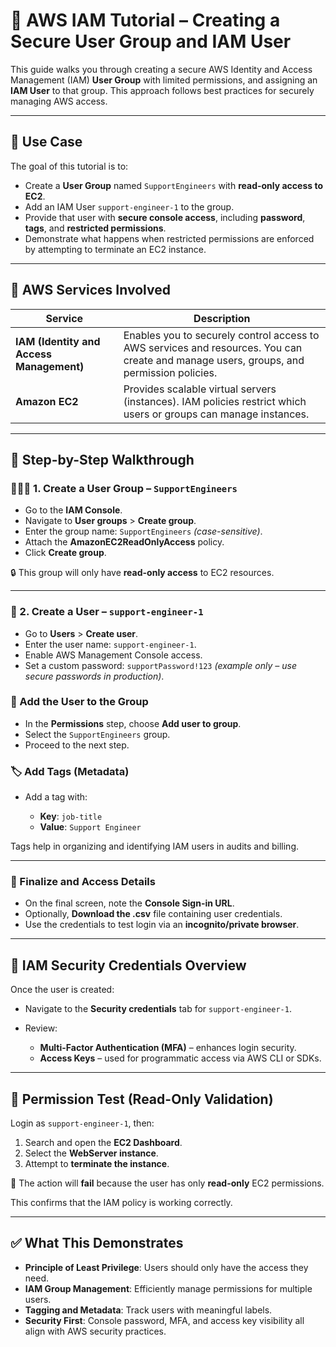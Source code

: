# 🔐 AWS IAM Tutorial – Creating a Secure User Group and IAM User

This guide walks you through creating a secure AWS Identity and Access Management (IAM) **User Group** with limited permissions, and assigning an **IAM User** to that group. This approach follows best practices for securely managing AWS access.

---

## 📌 Use Case

The goal of this tutorial is to:

* Create a **User Group** named `SupportEngineers` with **read-only access to EC2**.
* Add an IAM User `support-engineer-1` to the group.
* Provide that user with **secure console access**, including **password**, **tags**, and **restricted permissions**.
* Demonstrate what happens when restricted permissions are enforced by attempting to terminate an EC2 instance.

---

## 🧱 AWS Services Involved

| Service                                  | Description                                                                                                                             |
| ---------------------------------------- | --------------------------------------------------------------------------------------------------------------------------------------- |
| **IAM (Identity and Access Management)** | Enables you to securely control access to AWS services and resources. You can create and manage users, groups, and permission policies. |
| **Amazon EC2**                           | Provides scalable virtual servers (instances). IAM policies restrict which users or groups can manage instances.                        |

---

## 🚀 Step-by-Step Walkthrough

### 🧑‍🤝‍🧑 1. Create a User Group – `SupportEngineers`

* Go to the **IAM Console**.
* Navigate to **User groups** > **Create group**.
* Enter the group name: `SupportEngineers` *(case-sensitive)*.
* Attach the **AmazonEC2ReadOnlyAccess** policy.
* Click **Create group**.

🔒 This group will only have **read-only access** to EC2 resources.

---

### 👤 2. Create a User – `support-engineer-1`

* Go to **Users** > **Create user**.
* Enter the user name: `support-engineer-1`.
* Enable AWS Management Console access.
* Set a custom password: `supportPassword!123` *(example only – use secure passwords in production)*.

### 👥 Add the User to the Group

* In the **Permissions** step, choose **Add user to group**.
* Select the `SupportEngineers` group.
* Proceed to the next step.

### 🏷️ Add Tags (Metadata)

* Add a tag with:

  * **Key**: `job-title`
  * **Value**: `Support Engineer`

Tags help in organizing and identifying IAM users in audits and billing.

---

### 🧾 Finalize and Access Details

* On the final screen, note the **Console Sign-in URL**.
* Optionally, **Download the .csv** file containing user credentials.
* Use the credentials to test login via an **incognito/private browser**.

---

## 🔐 IAM Security Credentials Overview

Once the user is created:

* Navigate to the **Security credentials** tab for `support-engineer-1`.
* Review:

  * **Multi-Factor Authentication (MFA)** – enhances login security.
  * **Access Keys** – used for programmatic access via AWS CLI or SDKs.

---

## 🧪 Permission Test (Read-Only Validation)

Login as `support-engineer-1`, then:

1. Search and open the **EC2 Dashboard**.
2. Select the **WebServer instance**.
3. Attempt to **terminate the instance**.

🚫 The action will **fail** because the user has only **read-only** EC2 permissions.

This confirms that the IAM policy is working correctly.

---

## ✅ What This Demonstrates

* **Principle of Least Privilege**: Users should only have the access they need.
* **IAM Group Management**: Efficiently manage permissions for multiple users.
* **Tagging and Metadata**: Track users with meaningful labels.
* **Security First**: Console password, MFA, and access key visibility all align with AWS security practices.
